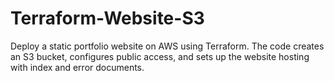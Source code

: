 # Terraform-Website-S3
Deploy a static portfolio website on AWS using Terraform. The code creates an S3 bucket, configures public access, and sets up the website hosting with index and error documents.
